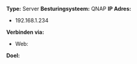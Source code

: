 **Type:** Server
**Besturingsysteem:** QNAP
**IP Adres:**
- 192.168.1.234

**Verbinden via:**
- Web: 

**Doel:**